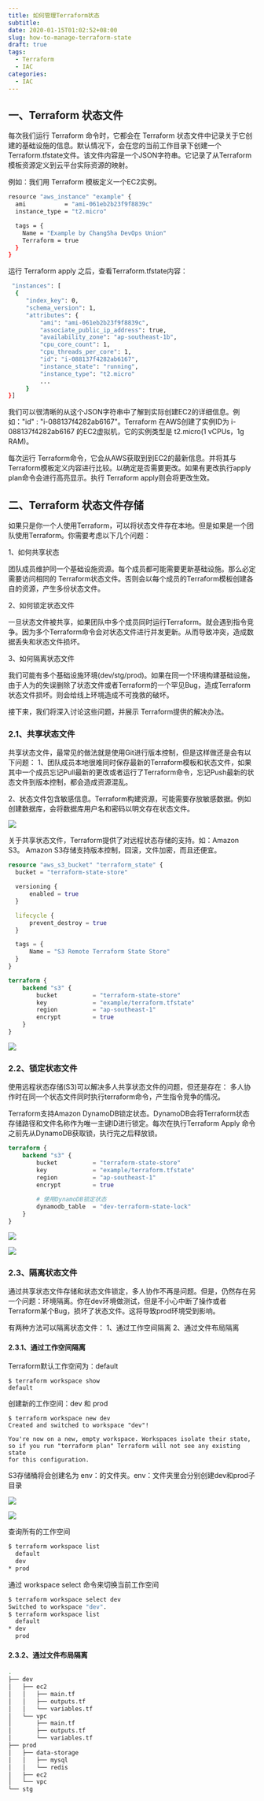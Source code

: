 ```yaml
---
title: 如何管理Terraform状态
subtitle:
date: 2020-01-15T01:02:52+08:00
slug: how-to-manage-terraform-state
draft: true
tags:
  - Terraform
  - IAC
categories:
  - IAC
---
```


## 一、Terraform 状态文件

每次我们运行 Terraform 命令时，它都会在 Terraform 状态文件中记录关于它创建的基础设施的信息。默认情况下，会在您的当前工作目录下创建一个Terraform.tfstate文件。该文件内容是一个JSON字符串。它记录了从Terraform 模板资源定义到云平台实际资源的映射。

例如：我们用 Terraform 模板定义一个EC2实例。

```bash
resource "aws_instance" "example" {
  ami           = "ami-061eb2b23f9f8839c"
  instance_type = "t2.micro"

  tags = {
    Name = "Example by ChangSha DevOps Union"
    Terraform = true
  }
}
```

运行 Terraform apply 之后，查看Terraform.tfstate内容：

```bash
 "instances": [
  {
     "index_key": 0,
     "schema_version": 1,
     "attributes": {
         "ami": "ami-061eb2b23f9f8839c",
         "associate_public_ip_address": true,
         "availability_zone": "ap-southeast-1b",
         "cpu_core_count": 1,
         "cpu_threads_per_core": 1,
         "id": "i-088137f4282ab6167",
         "instance_state": "running",
         "instance_type": "t2.micro"
         ...
     }
}]
```

我们可以很清晰的从这个JSON字符串中了解到实际创建EC2的详细信息。例如："id" : "i-088137f4282ab6167"。Terraform 在AWS创建了实例ID为 i-088137f4282ab6167 的EC2虚拟机，它的实例类型是 t2.micro(1 vCPUs，1g RAM)。

每次运行 Terraform命令，它会从AWS获取到到EC2的最新信息。并将其与 Terraform模板定义内容进行比较。以确定是否需要更改。如果有更改执行apply plan命令会进行高亮显示。执行 Terraform apply则会将更改生效。

## 二、Terraform 状态文件存储

如果只是你一个人使用Terraform，可以将状态文件存在本地。但是如果是一个团队使用Terraform。你需要考虑以下几个问题：

1、如何共享状态

团队成员维护同一个基础设施资源。每个成员都可能需要更新基础设施。那么必定需要访问相同的 Terraform状态文件。否则会以每个成员的Terraform模板创建各自的资源，产生多份状态文件。

2、如何锁定状态文件

一旦状态文件被共享，如果团队中多个成员同时运行Terraform。就会遇到指令竞争。因为多个Terraform命令会对状态文件进行并发更新。从而导致冲突，造成数据丢失和状态文件损坏。

3、如何隔离状态文件

我们可能有多个基础设施环境(dev/stg/prod)。如果在同一个环境构建基础设施，由于人为的失误删除了状态文件或者Terraform的一个罕见Bug，造成Terraform状态文件损坏。则会给线上环境造成不可挽救的破坏。

接下来，我们将深入讨论这些问题，并展示 Terraform提供的解决办法。

### 2.1、共享状态文件

共享状态文件，最常见的做法就是使用Git进行版本控制，但是这样做还是会有以下问题：
1、团队成员本地很难同时保存最新的Terraform模板和状态文件，如果其中一个成员忘记Pull最新的更改或者运行了Terraform命令，忘记Push最新的状态文件到版本控制，都会造成资源混乱。

2、状态文件包含敏感信息。Terraform构建资源，可能需要存放敏感数据。例如创建数据库，会将数据库用户名和密码以明文存在状态文件。

![](imgs/terraform-s3.png)

关于共享状态文件，Terraform提供了对远程状态存储的支持。如：Amazon S3。
Amazon S3存储支持版本控制，回滚，文件加密，而且还便宜。

```terraform
resource "aws_s3_bucket" "terraform_state" {
  bucket = "terraform-state-store"

  versioning {
      enabled = true 
  }

  lifecycle {
      prevent_destroy = true
  }

  tags = {
      Name = "S3 Remote Terraform State Store"
  }
}
```

```terraform
terraform {
    backend "s3" {
        bucket          = "terraform-state-store"
        key             = "example/terraform.tfstate"
        region          = "ap-southeast-1"
        encrypt         = true
    }
}
```

![](imgs/aws-s3-state.png)

### 2.2、锁定状态文件

使用远程状态存储(S3)可以解决多人共享状态文件的问题，但还是存在：
多人协作时在同一个状态文件同时执行terraform命令，产生指令竞争的情况。

Terraform支持Amazon DynamoDB锁定状态。DynamoDB会将Terraform状态存储路径和文件名称作为唯一主键ID进行锁定。每次在执行Terraform Apply 命令之前先从DynamoDB获取锁，执行完之后释放锁。

```terraform
terraform {
    backend "s3" {
        bucket          = "terraform-state-store"
        key             = "example/terraform.tfstate"
        region          = "ap-southeast-1"
		encrypt         = true
		
		# 使用DynamoDB锁定状态
        dynamodb_table  = "dev-terraform-state-lock"
    }
}
```

![](imgs/terraform-lock.png)

![](imgs/aws-dynamodb-lock.png)

### 2.3、隔离状态文件

通过共享状态文件存储和状态文件锁定，多人协作不再是问题。但是，仍然存在另一个问题：环境隔离。你在dev环境做测试，但是不小心中断了操作或者Terraform某个Bug，损坏了状态文件。这将导致prod环境受到影响。

有两种方法可以隔离状态文件：
1、通过工作空间隔离
2、通过文件布局隔离

#### 2.3.1、通过工作空间隔离

Terraform默认工作空间为：default

```
$ terraform workspace show
default

```

创建新的工作空间：dev 和 prod

```
$ terraform workspace new dev
Created and switched to workspace "dev"!

You're now on a new, empty workspace. Workspaces isolate their state,
so if you run "terraform plan" Terraform will not see any existing state
for this configuration.

```

S3存储桶将会创建名为 env：的文件夹。env：文件夹里会分别创建dev和prod子目录

![](imgs/terraform-workspace.png)

![](imgs/terraform-workspace2.png)

查询所有的工作空间

```bash
$ terraform workspace list
  default
  dev
* prod
```

通过 workspace select 命令来切换当前工作空间

```bash
$ terraform workspace select dev
Switched to workspace "dev".
$ terraform workspace list
  default
* dev
  prod
```

#### 2.3.2、通过文件布局隔离

```bash
.
├── dev
│   ├── ec2
│   │   ├── main.tf
│   │   ├── outputs.tf
│   │   └── variables.tf
│   └── vpc
│       ├── main.tf
│       ├── outputs.tf
│       └── variables.tf
├── prod
│   ├── data-storage
│   │   ├── mysql
│   │   └── redis
│   ├── ec2
│   └── vpc
└── stg
```
